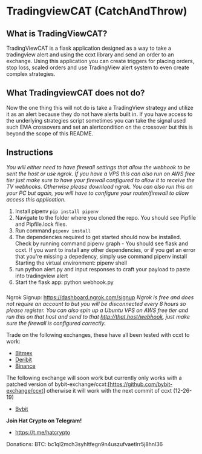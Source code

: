 # TradingviewCAT (CatchAndThrow)

## What is TradingViewCAT?
TradingViewCAT is a flask application designed as a way to take a tradingview alert and using the ccxt library and send an order to an exchange.
Using this application you can create triggers for placing orders, stop loss, scaled orders and use TradingView alert system 
to even create complex strategies.





## What TradingviewCAT does not do?
Now the one thing this will not do is take a TradingView strategy and utilize it as an alert because they do not have alerts built in.
If you have access to the underlying strategies script sometimes you can take the signal used such EMA crossovers and set an alertcondition on the crossover but this is beyond the scope of this README.


## Instructions
_You will either need to have firewall settings that allow the webhook to be sent the host or use ngrok. If you have a VPS this can also run on AWS free tier just make sure to have your firewall configured to allow it to receive the TV webhooks. Otherwise please download ngrok. You can also run this on your PC but again, you will have to configure your router/firewall to allow access this application._



1. Install pipenv `pip install pipenv`
2. Navigate to the folder where you cloned the repo. You should see Pipfile and Pipfile.lock files.
3. Run command `pipenv install`
4. The dependencies required to get started should now be installed. Check by running command pipenv graph - You should see flask and ccxt.
    If you want to install any other dependencies, or if you get an error that you're missing a depedency, simply use command pipenv install <dependency>
    Starting the virtual environment: pipenv shell
5. run python alert.py and input responses to craft your payload to paste into tradingview alert
6. Start the flask app: python webhook.py

###
Ngrok Signup: https://dashboard.ngrok.com/signup 
_Ngrok is free and does not require an account to but you will be disconnected every 8 hours so please register._
_You can also spin up a Ubuntu VPS on AWS free tier and run this on that host and send to that http://that.host/webhook, just make sure the firewall is configured correctly._

Trade on the following exchanges, these have all been tested with ccxt to work:
* [Bitmex](https://www.bitmex.com/register/A1VCT6)
* [Deribit](https://www.deribit.com/reg-5839.2819)
* [Binance](https://www.binance.com/en/register?ref=36529978)

The following exchange will soon work but currently only works with a patched version of bybit-exchange/ccxt:[https://github.com/bybit-exchange/ccxt] otherwise it will work with the next commit of ccxt (12-26-19)
* [Bybit](https://www.bybit.com/app/register?ref=DQJx6)

__Join Hat Crypto on Telegram!__ 
+ https://t.me/hatcrypto

Donations:
BTC: bc1ql2mch3syhltfegn9n4uszufvaetlrr5j8hnl36